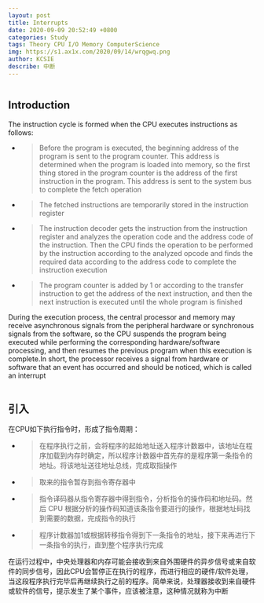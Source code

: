 ```yaml
---
layout: post
title: Interrupts
date: 2020-09-09 20:52:49 +0800
categories: Study
tags: Theory CPU I/O Memory ComputerScience
img: https://s1.ax1x.com/2020/09/14/wrqgwq.png
author: KCSIE
describe: 中断
---
```


<img style="display: block; margin: 0 auto;" src="https://s1.ax1x.com/2020/09/14/wrqgwq.png" alt="" />

## Introduction
The instruction cycle is formed when the CPU executes instructions as follows:
+ > Before the program is executed, the beginning address of the program is sent to the program counter. This address is determined when the program is loaded into memory, so the first thing stored in the program counter is the address of the first instruction in the program. This address is sent to the system bus to complete the fetch operation
+ > The fetched instructions are temporarily stored in the instruction register
+ > The instruction decoder gets the instruction from the instruction register and analyzes the operation code and the address code of the instruction. Then the CPU finds the operation to be performed by the instruction according to the analyzed opcode and finds the required data according to the address code to complete the instruction execution
+ > The program counter is added by 1 or according to the transfer instruction to get the address of the next instruction, and then the next instruction is executed until the whole program is finished

During the execution process, the central processor and memory may receive asynchronous signals from the peripheral hardware or synchronous signals from the software, so the CPU suspends the program being executed while performing the corresponding hardware/software processing, and then resumes the previous program when this execution is complete.In short, the processor receives a signal from hardware or software that an event has occurred and should be noticed, which is called an interrupt

<img style="display: block; margin: 0 auto;" src="https://s1.ax1x.com/2020/09/14/wrqhfU.png" alt="" />

## 引入
在CPU如下执行指令时，形成了指令周期：
+ > 在程序执行之前，会将程序的起始地址送入程序计数器中，该地址在程序加载到内存时确定，所以程序计数器中首先存的是程序第一条指令的地址。将该地址送往地址总线，完成取指操作
+ > 取来的指令暂存到指令寄存器中
+ > 指令译码器从指令寄存器中得到指令，分析指令的操作码和地址码。然后 CPU 根据分析的操作码知道该条指令要进行的操作，根据地址码找到需要的数据，完成指令的执行
+ > 程序计数器加1或根据转移指令得到下一条指令的地址，接下来再进行下一条指令的执行，直到整个程序执行完成

在运行过程中，中央处理器和内存可能会接收到来自外围硬件的异步信号或来自软件的同步信号，因此CPU会暂停正在执行的程序，而进行相应的硬件/软件处理，当这段程序执行完毕后再继续执行之前的程序。简单来说，处理器接收到来自硬件或软件的信号，提示发生了某个事件，应该被注意，这种情况就称为中断

<img style="display: block; margin: 0 auto;" src="https://s1.ax1x.com/2020/09/14/wsSC26.png" alt="" />

